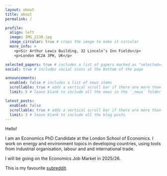 ```yaml
---
layout: about
title: about
permalink: /

profile:
  align: left
  image: IMG_2230.jpg
  image_circular: true # crops the image to make it circular
  more_info: >
    <p>Sir Arthur Lewis Building, 32 Lincoln’s Inn Fields</p>
    <p>London WC2A 3PH, UK</p>

selected_papers: true # includes a list of papers marked as "selected={true}"
social: true # includes social icons at the bottom of the page

announcements:
  enabled: false # includes a list of news items
  scrollable: true # adds a vertical scroll bar if there are more than 3 news items
  limit: 5 # leave blank to include all the news in the `_news` folder

latest_posts:
  enabled: false
  scrollable: true # adds a vertical scroll bar if there are more than 3 new posts items
  limit: 3 # leave blank to include all the blog posts
---
```


Hello!

I am an Economics PhD Candidate at the London School of Economics. I work on energy and environment topics in developing countries, using tools from industrial organisation, labour and and international trade.

I will be going on the Economics Job Market in 2025/26.

This is my favourite [subreddit](https://www.reddit.com/r/DarK/).
